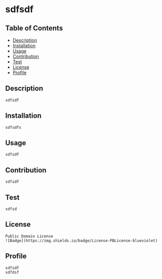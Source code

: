 # sdfsdf

## Table of Contents
- [Description](#Description)
- [Installation](#Installation)
- [Usage](#Usage)
- [Contribution](#Contribution)
- [Test](#Test)
- [License](#License)
- [Profile](#Profile)

## Description

    sdfsdf

## Installation

    sdfsdfs

## Usage

    sdfsdf

## Contribution

    sdfsdf

## Test

    sdfsd

## License

    Public Domain License
    ![Badge](https://img.shields.io/badge/License-PBLicense-blueviolet)

## Profile

    sdfsdf
    sdfdsf
